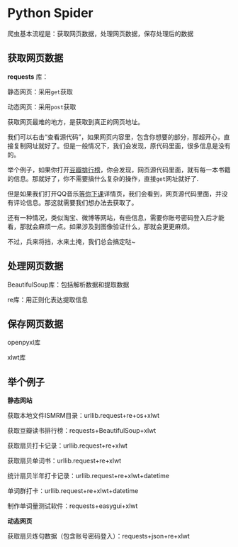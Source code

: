 # Python Spider

爬虫基本流程是：获取网页数据，处理网页数据，保存处理后的数据

## 获取网页数据

**requests** 库：

静态网页：采用`get`获取

动态网页：采用`post`获取



获取网页最难的地方，是获取到真正的网页地址。

我们可以右击“查看源代码”，如果网页内容里，包含你想要的部分，那超开心，直接复制网址就好了。但是一般情况下，我们会发现，原代码里面，很多信息是没有的。

举个例子，如果你打开[豆瓣排行榜](https://book.douban.com/top250?start=0)，你会发现，网页源代码里面，就有每一本书籍的信息。那就好了，你不需要搞什么复杂的操作，直接`get`网址就好了.

但是如果我们打开QQ音乐[等你下课](https://y.qq.com/n/yqq/song/001J5QJL1pRQYB.html)详情页，我们会看到，网页源代码里面，并没有评论信息。那这就需要我们想办法去获取了。

还有一种情况，类似淘宝、微博等网站，有些信息，需要你账号密码登入后才能看，那就会麻烦一点。如果涉及到图像验证什么，那就会更更麻烦。

不过，兵来将挡，水来土掩，我们总会搞定哒~



## 处理网页数据

BeautifulSoup库：包括解析数据和提取数据

re库：用正则化表达提取信息





## 保存网页数据

openpyxl库

xlwt库





## 举个例子



**静态网站**

获取本地文件ISMRM目录：urllib.request+re+os+xlwt

获取豆瓣读书排行榜：requests+BeautifulSoup+xlwt

获取扇贝打卡记录：urllib.request+re+xlwt

获取扇贝单词书：urllib.request+re+xlwt

统计扇贝半年打卡记录：urllib.request+re+xlwt+datetime

单词群打卡：urllib.request+re+xlwt+datetime

制作单词量测试软件：requests+easygui+xlwt



**动态网页**

获取扇贝炼句数据（包含账号密码登入）：requests+json+re+xlwt
